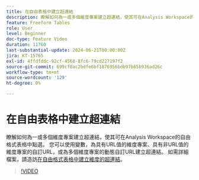 ```yaml
---
title: 在自由表格中建立超連結
description: 瞭解如何為一或多個維度專案建立超連結，使其可在Analysis Workspace的自由格式表格中點選。 您可以使用變數，為具有URL值的維度專案、具有非URL值的維度專案的自訂URL，或為多個維度專案的動態自訂URL建立超連結。
feature: Freeform Tables
role: User
level: Beginner
doc-type: Feature Video
duration: 11760
last-substantial-update: 2024-06-21T00:00:00Z
jira: KT-15765
exl-id: 4ffdfddc-92cf-4568-8fc6-79cd227197f2
source-git-commit: 699cf8ac2bdfe6bf1876956bdb97b65b936ad26c
workflow-type: tm+mt
source-wordcount: '129'
ht-degree: 0%

---
```


# 在自由表格中建立超連結

瞭解如何為一或多個維度專案建立超連結，使其可在Analysis Workspace的自由格式表格中點選。 您可以使用變數，為具有URL值的維度專案、具有非URL值的維度專案的自訂URL，或為多個維度專案的動態自訂URL建立超連結。 如需詳細檔案，請造訪[在自由格式表格中建立維度的超連結](https://experienceleague.adobe.com/en/docs/analytics/analyze/analysis-workspace/visualizations/freeform-table/freeform-table-hyperlinks)。

>[!VIDEO](https://video.tv.adobe.com/v/3430411/?learn=on)

